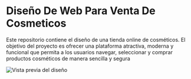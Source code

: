 # Diseño De Web Para Venta De Cosmeticos
Este repositorio contiene el diseño de una tienda online de cosméticos. El objetivo del proyecto es ofrecer una plataforma atractiva, moderna y funcional que permita a los usuarios navegar, seleccionar y comprar productos cosméticos de manera sencilla y segura

![Vista previa del diseño](Pagina-Principal-png)
